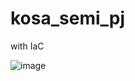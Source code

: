 # kosa_semi_pj
with IaC

![image](https://github.com/strange-waterdeer/kosa_semi_pj/assets/170915289/da865eeb-7285-435f-80ee-4c5b09bb42f4)
